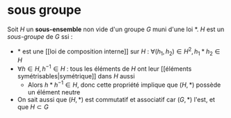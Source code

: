 # sous groupe
Soit $H$ un **sous-ensemble** non vide d'un groupe $G$ muni d'une loi $*$.
$H$ est un _sous-groupe_ de $G$ ssi :
 - $*$ est une [[loi de composition interne]] sur $H$ : $\forall (h_1,h_2)\in H^2, h_1*h_2\in H$
 - $\forall h\in H, h^{-1}\in H$ : tous les éléments de $H$ ont leur [[éléments symétrisables|symétrique]] dans $H$ aussi
     - Alors $h*h^{-1}\in H$, donc cette propriété implique que $(H,*)$ possède un élément neutre
 - On sait aussi que $(H,*)$ est commutatif et associatif car $(G,*)$ l'est, et que $H\subset G$

